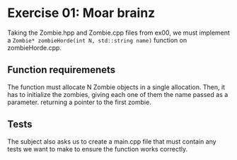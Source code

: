 # Exercise 01:  Moar brainz
Taking the Zombie.hpp and Zombie.cpp files from ex00, we must implement a `Zombie* zombieHorde(int N, std::string name)` function on zombieHorde.cpp.

## Function requiremenets
The function must allocate N Zombie objects in a single allocation. Then, it has to initialize the zombies, giving each one of them the name passed as a parameter. returning a pointer to the first zombie.

## Tests
The subject also asks us to create a main.cpp file that must contain any tests we want to make to ensure the function works correctly.

